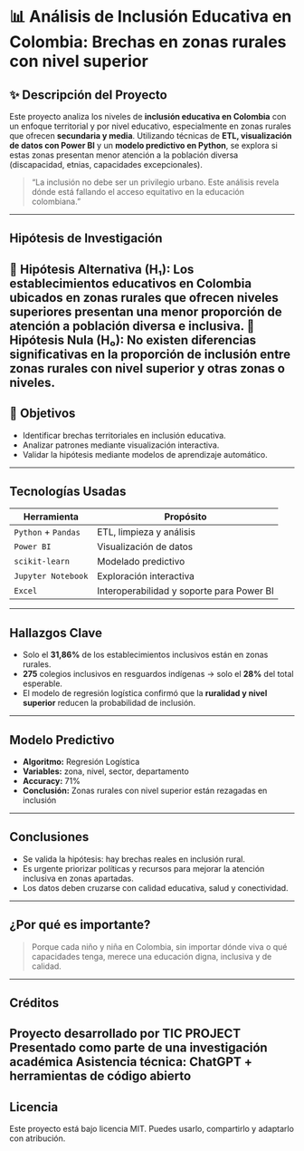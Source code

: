 # 📊 Análisis de Inclusión Educativa en Colombia: Brechas en zonas rurales con nivel superior
## ✨ Descripción del Proyecto
Este proyecto analiza los niveles de **inclusión educativa en Colombia** con un enfoque
territorial y por nivel educativo, especialmente en zonas rurales que ofrecen **secundaria
y media**. Utilizando técnicas de **ETL, visualización de datos con Power BI** y un
**modelo predictivo en Python**, se explora si estas zonas presentan menor atención a
la población diversa (discapacidad, etnias, capacidades excepcionales).
> “La inclusión no debe ser un privilegio urbano. Este análisis revela dónde está fallando
el acceso equitativo en la educación colombiana.”
---
## Hipótesis de Investigación
📌 **Hipótesis Alternativa (H₁):**
Los establecimientos educativos en Colombia ubicados en zonas rurales que ofrecen
niveles superiores presentan una **menor proporción de atención a población diversa e
inclusiva**.
📌 **Hipótesis Nula (H₀):**
No existen diferencias significativas en la proporción de inclusión entre zonas rurales
con nivel superior y otras zonas o niveles.
---
## 🎯 Objetivos
- Identificar brechas territoriales en inclusión educativa.
- Analizar patrones mediante visualización interactiva.
- Validar la hipótesis mediante modelos de aprendizaje automático.
---
## Tecnologías Usadas
| Herramienta | Propósito |
|-------------|-----------|
| `Python` + `Pandas` | ETL, limpieza y análisis |
| `Power BI` | Visualización de datos |
| `scikit-learn` | Modelado predictivo |
| `Jupyter Notebook` | Exploración interactiva |
| `Excel` | Interoperabilidad y soporte para Power BI |
---
## Hallazgos Clave
- Solo el **31,86%** de los establecimientos inclusivos están en zonas rurales.
- **275** colegios inclusivos en resguardos indígenas → solo el **28%** del total esperable.
- El modelo de regresión logística confirmó que la **ruralidad y nivel superior** reducen la
probabilidad de inclusión.
---
## Modelo Predictivo
- **Algoritmo:** Regresión Logística
- **Variables:** zona, nivel, sector, departamento
- **Accuracy:** 71%
- **Conclusión:** Zonas rurales con nivel superior están rezagadas en inclusión
---
## Conclusiones
- Se valida la hipótesis: hay brechas reales en inclusión rural.
- Es urgente priorizar políticas y recursos para mejorar la atención inclusiva en zonas
apartadas.
- Los datos deben cruzarse con calidad educativa, salud y conectividad.
---
## ¿Por qué es importante?
> Porque cada niño y niña en Colombia, sin importar dónde viva o qué capacidades tenga,
merece una educación digna, inclusiva y de calidad.
---
## Créditos
 Proyecto desarrollado por **TIC PROJECT**
 Presentado como parte de una investigación académica
 Asistencia técnica: ChatGPT + herramientas de código abierto
---
## Licencia
Este proyecto está bajo licencia MIT. Puedes usarlo, compartirlo y adaptarlo con atribución.

